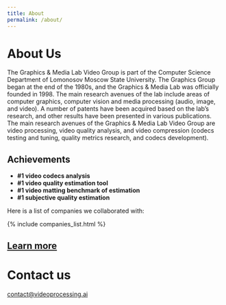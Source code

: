 ```yaml
---
title: About
permalink: /about/
---
```


# About Us

The Graphics & Media Lab Video Group is part of the Computer Science Department of Lomonosov Moscow State University. The Graphics Group began at the end of the 1980s, and the Graphics & Media Lab was officially founded in 1998. The main research avenues of the lab include areas of computer graphics, computer vision and media processing (audio, image, and video). A number of patents have been acquired based on the lab’s research, and other results have been presented in various publications. The main research avenues of the Graphics & Media Lab Video Group are video processing, video quality analysis, and video compression (codecs testing and tuning, quality metrics research, and codecs development).


## Achievements
* **#1 video codecs analysis**
* **#1 video quality estimation tool**
* **#1 video matting benchmark of estimation**
* **#1 subjective quality estimation**

Here is a list of companies we collaborated with:

{% include companies_list.html %}

## [Learn more](https://videoprocessing.ai/about/)

# Contact us

[contact@videoprocessing.ai](mailto:contact@videoprocessing.ai)




